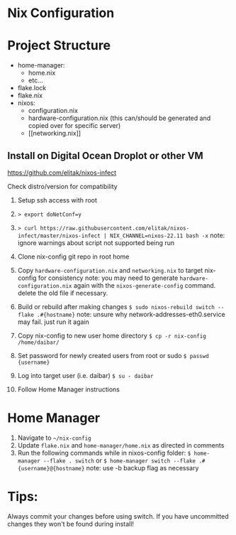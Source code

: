 # Nix Configuration

# Project Structure
* home-manager:
    * home.nix
    * etc...
* flake.lock
* flake.nix
* nixos:
   * configuration.nix
   * hardware-configuration.nix (this can/should be generated and copied over for specific server)
   * [[networking.nix]]

## Install on Digital Ocean Droplot or other VM
https://github.com/elitak/nixos-infect

Check distro/version for compatibility

1) Setup ssh access with root
2) `> export doNetConf=y`
3) `> curl https://raw.githubusercontent.com/elitak/nixos-infect/master/nixos-infect | NIX_CHANNEL=nixos-22.11 bash -x`
note: ignore warnings about script not supported being run 
4) Clone nix-config git repo in root home
5) Copy `hardware-configuration.nix` and `networking.nix` to target nix-config for consistency
note: you may need to generate `hardware-configuration.nix` again with the `nixos-generate-config` command.
delete the old file if necessary.


6) Build or rebuild after making changes
`$ sudo nixos-rebuild switch --flake .#{hostname}`
note: unsure why network-addresses-eth0.service may fail.  just run it again

7) Copy nix-config to new user home directory
`$ cp -r nix-config /home/daibar/`

8) Set password for newly created users from root or sudo
`$ passwd {username}`

9) Log into target user (i.e. daibar)
`$ su - daibar`

10) Follow Home Manager instructions

# Home Manager
1) Navigate to `~/nix-config`
2) Update `flake.nix` and `home-manager/home.nix` as directed in comments
3) Run the following commands while in nixos-config folder:
`$ home-manager --flake . switch`
or
`$ home-manager switch --flake .#{username}@{hostname}`
note: use -b backup flag as necessary

# Tips:
Always commit your changes before using switch.  If you have uncommitted changes they won't be found during install!
